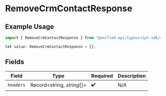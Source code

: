 # RemoveCrmContactResponse

## Example Usage

```typescript
import { RemoveCrmContactResponse } from "@unified-api/typescript-sdk/sdk/models/operations";

let value: RemoveCrmContactResponse = {};
```

## Fields

| Field                      | Type                       | Required                   | Description                |
| -------------------------- | -------------------------- | -------------------------- | -------------------------- |
| `headers`                  | Record<string, *string*[]> | :heavy_check_mark:         | N/A                        |